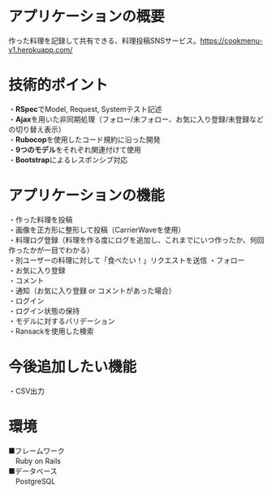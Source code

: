 # アプリケーションの概要
作った料理を記録して共有できる、料理投稿SNSサービス。<https://cookmenu-v1.herokuapp.com/>


# 技術的ポイント
・**RSpec**でModel, Request, Systemテスト記述  
・**Ajax**を用いた非同期処理（フォロー/未フォロー、お気に入り登録/未登録などの切り替え表示）  
・**Rubocop**を使用したコード規約に沿った開発  
・**9つのモデル**をそれぞれ関連付けて使用  
・**Bootstrap**によるレスポンシブ対応  


# アプリケーションの機能
・作った料理を投稿  
・画像を正方形に整形して投稿（CarrierWaveを使用）  
・料理ログ登録（料理を作る度にログを追加し、これまでにいつ作ったか、何回作ったかが一目でわかる）  
・別ユーザーの料理に対して「食べたい！」リクエストを送信
・フォロー  
・お気に入り登録  
・コメント  
・通知（お気に入り登録 or コメントがあった場合）  
・ログイン  
・ログイン状態の保持  
・モデルに対するバリデーション  
・Ransackを使用した検索  


# 今後追加したい機能 
・CSV出力



# 環境
■フレームワーク  
　Ruby on Rails  
■データベース  
　PostgreSQL  